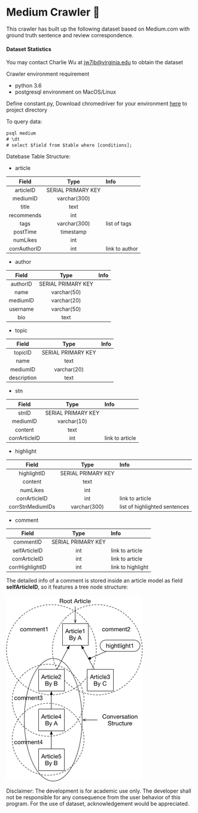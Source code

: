 # Medium Crawler 🐜
This crawler has built up the following dataset based on Medium.com with ground truth sentence and review correspondence.

#### Dataset Statistics

You may contact Charlie Wu at jw7jb@virginia.edu to obtain the dataset

Crawler environment requirement
- python 3.6
- postgresql environment on MacOS/Linux

Define constant.py, Download chromedriver for your environment [here](https://github.com/SeleniumHQ/selenium/wiki/ChromeDriver) to project directory

To query data:
```
psql medium
# \dt
# select $field from $table where [conditions];
```

Datebase Table Structure:

- article

| Field   | Type      |    Info                |
| :-------------:|:-------------:| :----------------------|
| articleID           | SERIAL PRIMARY KEY |                        |
| mediumID     | varchar(300)      |                        |
| title        | text      |                        |
| recommends       | int      |                        |
| tags             | varchar(300)     |  list of tags        |
| postTime         |  timestamp        |                        |
| numLikes         |   int           |                        |
| corrAuthorID     | int      |    link to author |

- author

| Field   | Type      | Info  |
| :-------------:|:-------------:| :---- |
| authorID      | SERIAL PRIMARY KEY |  |
| name    | varchar(50)       |    |
| mediumID| varchar(20)       |     |
| username| varchar(50)       |     |
| bio     | text               |     |

- topic

| Field   | Type      | Info  |
| :-------------:|:-------------:| :---- |
| topicID      | SERIAL PRIMARY KEY |  |
| name    | text       |    |
| mediumID| varchar(20)       |     |
| description   | text               |     |

- stn

| Field   | Type      | Info  |
| :-------------:|:-------------:| :---- |
| stnID         |SERIAL PRIMARY KEY |  |
| mediumID      |varchar(10)       |    |
| content       |text               |     |
| corrArticleID     | int           |   link to article  |

- highlight

| Field   | Type      | Info  |
| :-------------:|:-------------:| :---- |
| highlightID         |SERIAL PRIMARY KEY |  |
| content       |text               |     |
| numLikes      |int               |     |
| corrArticleID | int     |  link to article |
| corrStnMediumIDs | varchar(300) |  list of highlighted sentences|

- comment

| Field   | Type      |  Info                    |
| :-------------:|:-------------:| :------------------------|
| commentID     | SERIAL PRIMARY KEY |                          |
| selfArticleID     | int      |  link to article   |
| corrArticleID     | int      |  link to article   |
| corrHighlightID   | int      |  link to highlight|

The detailed info of a comment is stored inside an article model as field **selfArticleID**, so it features a tree node structure:

![tree graph](./documentation/tree_vis.png)


Disclaimer: The development is for academic use only. The developer shall not be responsible for any consequence from the user behavior of this program.
For the use of dataset, acknowledgement would be appreciated.

